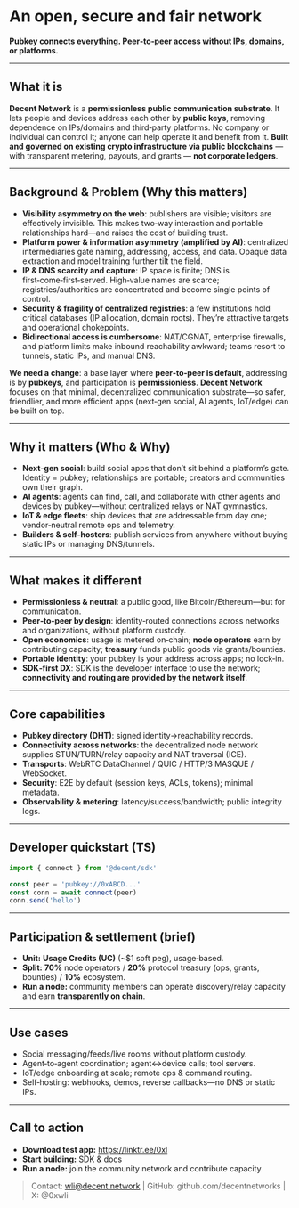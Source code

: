 # An open, secure and fair network

**Pubkey connects everything. Peer‑to‑peer access without IPs, domains, or platforms.**

---

## What it is
**Decent Network** is a **permissionless public communication substrate**. It lets people and devices address each other by **public keys**, removing dependence on IPs/domains and third‑party platforms. No company or individual can control it; anyone can help operate it and benefit from it. **Built and governed on existing crypto infrastructure via public blockchains** — with transparent metering, payouts, and grants — **not corporate ledgers**.

---

## Background & Problem (Why this matters)
- **Visibility asymmetry on the web**: publishers are visible; visitors are effectively invisible. This makes two‑way interaction and portable relationships hard—and raises the cost of building trust.
- **Platform power & information asymmetry (amplified by AI)**: centralized intermediaries gate naming, addressing, access, and data. Opaque data extraction and model training further tilt the field.
- **IP & DNS scarcity and capture**: IP space is finite; DNS is first‑come‑first‑served. High‑value names are scarce; registries/authorities are concentrated and become single points of control.
- **Security & fragility of centralized registries**: a few institutions hold critical databases (IP allocation, domain roots). They’re attractive targets and operational chokepoints.
- **Bidirectional access is cumbersome**: NAT/CGNAT, enterprise firewalls, and platform limits make inbound reachability awkward; teams resort to tunnels, static IPs, and manual DNS.

**We need a change**: a base layer where **peer‑to‑peer is default**, addressing is by **pubkeys**, and participation is **permissionless**. **Decent Network** focuses on that minimal, decentralized communication substrate—so safer, friendlier, and more efficient apps (next‑gen social, AI agents, IoT/edge) can be built on top.

---

## Why it matters (Who & Why)
- **Next‑gen social**: build social apps that don’t sit behind a platform’s gate. Identity = pubkey; relationships are portable; creators and communities own their graph.
- **AI agents**: agents can find, call, and collaborate with other agents and devices by pubkey—without centralized relays or NAT gymnastics.
- **IoT & edge fleets**: ship devices that are addressable from day one; vendor‑neutral remote ops and telemetry.
- **Builders & self‑hosters**: publish services from anywhere without buying static IPs or managing DNS/tunnels.

---

## What makes it different
- **Permissionless & neutral**: a public good, like Bitcoin/Ethereum—but for communication.
- **Peer‑to‑peer by design**: identity‑routed connections across networks and organizations, without platform custody.
- **Open economics**: usage is metered on‑chain; **node operators** earn by contributing capacity; **treasury** funds public goods via grants/bounties.
- **Portable identity**: your pubkey is your address across apps; no lock‑in.
- **SDK‑first DX**: SDK is the developer interface to use the network; **connectivity and routing are provided by the network itself**.

---

## Core capabilities
- **Pubkey directory (DHT)**: signed identity→reachability records.
- **Connectivity across networks**: the decentralized node network supplies STUN/TURN/relay capacity and NAT traversal (ICE).
- **Transports**: WebRTC DataChannel / QUIC / HTTP/3 MASQUE / WebSocket.
- **Security**: E2E by default (session keys, ACLs, tokens); minimal metadata.
- **Observability & metering**: latency/success/bandwidth; public integrity logs.

---

## Developer quickstart (TS)
```ts
import { connect } from '@decent/sdk'

const peer = 'pubkey://0xABCD...'
const conn = await connect(peer)
conn.send('hello')
```

---

## Participation & settlement (brief)
- **Unit:** **Usage Credits (UC)** (~$1 soft peg), usage‑based.
- **Split:** **70%** node operators / **20%** protocol treasury (ops, grants, bounties) / **10%** ecosystem.
- **Run a node:** community members can operate discovery/relay capacity and earn **transparently on chain**.

---

## Use cases
- Social messaging/feeds/live rooms without platform custody.
- Agent‑to‑agent coordination; agent↔device calls; tool servers.
- IoT/edge onboarding at scale; remote ops & command routing.
- Self‑hosting: webhooks, demos, reverse callbacks—no DNS or static IPs.

---

## Call to action
- **Download test app:** https://linktr.ee/0xl
- **Start building:** SDK & docs
- **Run a node:** join the community network and contribute capacity

> Contact: wli@decent.network | GitHub: github.com/decentnetworks | X: @0xwli
